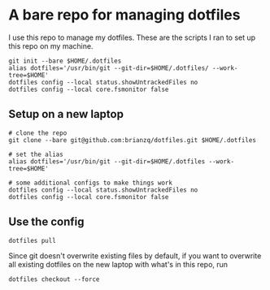 # A bare repo for managing dotfiles
I use this repo to manage my dotfiles. These are the scripts I ran to set up this repo on my machine.
```
git init --bare $HOME/.dotfiles
alias dotfiles='/usr/bin/git --git-dir=$HOME/.dotfiles/ --work-tree=$HOME'
dotfiles config --local status.showUntrackedFiles no
dotfiles config --local core.fsmonitor false
```

## Setup on a new laptop
```
# clone the repo
git clone --bare git@github.com:brianzq/dotfiles.git $HOME/.dotfiles

# set the alias
alias dotfiles='/usr/bin/git --git-dir=$HOME/.dotfiles --work-tree=$HOME'

# some additional configs to make things work
dotfiles config --local status.showUntrackedFiles no
dotfiles config --local core.fsmonitor false
```
## Use the config
```
dotfiles pull
```

Since git doesn't overwrite existing files by default, if you want to overwrite all existing dotfiles on the new laptop with what's in this repo, run
```
dotfiles checkout --force
```
